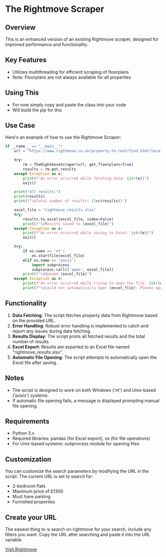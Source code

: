 # The Rightmove Scraper

## Overview

This is an enhanced version of an existing Rightmove scraper, designed for improved performance and functionality.

## Key Features

- Utilizes multithreading for efficient scraping of floorplans
- Note: Floorplans are not always available for all properties

## Using This

- For now simply copy and paste the class into your code
- Will build the pip for this

## Use Case

Here's an example of how to use the Rightmove Scraper:

```python
if __name__ == "__main__":
    url = "https://www.rightmove.co.uk/property-to-rent/find.html?locationIdentifier=REGION%5E94028&maxBedrooms=2&minBedrooms=2&maxPrice=1300&propertyTypes=flat&includeLetAgreed=false&mustHave=parking&dontShow=&furnishTypes=furnished&keywords="

    try:
        rm = TheRightmoveScraper(url, get_floorplans=True)
        results = rm.get_results
    except Exception as e:
        print(f"An error occurred while fetching data: {str(e)}")
        exit()

    print("All results:")
    print(results)
    print(f"\nTotal number of results: {len(results)}")

    excel_file = "rightmove_results.xlsx"
    try:
        results.to_excel(excel_file, index=False)
        print(f"\nResults saved to {excel_file}")
    except Exception as e:
        print(f"An error occurred while saving to Excel: {str(e)}")
        exit()

    try:
        if os.name == 'nt':
            os.startfile(excel_file)
        elif os.name == 'posix':
            import subprocess
            subprocess.call(['open', excel_file])
        print(f"\nOpened {excel_file}")
    except Exception as e:
        print(f"An error occurred while trying to open the file: {str(e)}")
        print(f"\nCould not automatically open {excel_file}. Please open it manually.")
```

## Functionality

1. **Data Fetching**: The script fetches property data from Rightmove based on the provided URL.
2. **Error Handling**: Robust error handling is implemented to catch and report any issues during data fetching.
3. **Results Display**: The script prints all fetched results and the total number of results.
4. **Excel Export**: Results are exported to an Excel file named "rightmove_results.xlsx".
5. **Automatic File Opening**: The script attempts to automatically open the Excel file after saving.

## Notes

- The script is designed to work on both Windows ('nt') and Unix-based ('posix') systems.
- If automatic file opening fails, a message is displayed prompting manual file opening.

## Requirements

- Python 3.x
- Required libraries: pandas (for Excel export), os (for file operations)
- For Unix-based systems: subprocess module for opening files

## Customization

You can customize the search parameters by modifying the URL in the script. The current URL is set to search for:
- 2-bedroom flats
- Maximum price of £1300
- Must have parking
- Furnished properties

## Create your URL

The easiest thing to is search on rightmove for your search, include any filters you want. Copy the URL after searching and paste it into the URL variable.

[Visit Rightmove](https://www.rightmove.co.uk/)
